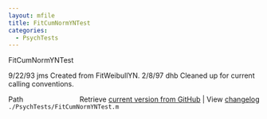 ```yaml
---
layout: mfile
title: FitCumNormYNTest
categories:
  - PsychTests
---
```


FitCumNormYNTest

9/22/93   jms  Created from FitWeibullYN.
2/8/97    dhb  Cleaned up for current calling conventions.


<div class="code_header" style="text-align:right;">
  <span style="float:left;">Path&nbsp;&nbsp;</span> <span class="counter">Retrieve <a href=
  "https://raw.github.com/Psychtoolbox-3/Psychtoolbox-3/beta/./PsychTests/FitCumNormYNTest.m">current version from GitHub</a> | View <a href=
  "https://github.com/Psychtoolbox-3/Psychtoolbox-3/commits/beta/./PsychTests/FitCumNormYNTest.m">changelog</a></span>
</div>
<div class="code">
  <code>./PsychTests/FitCumNormYNTest.m</code>
</div>
